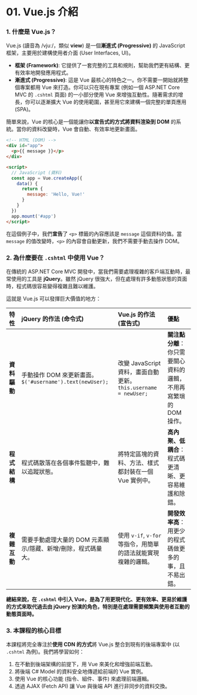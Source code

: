 # 01. Vue.js 介紹

### 1. 什麼是 Vue.js？

Vue.js (讀音為 /vjuː/，類似 **view**) 是一個**漸進式 (Progressive)** 的 JavaScript 框架，主要用於建構使用者介面 (User Interfaces, UI)。

-   **框架 (Framework)**: 它提供了一套完整的工具和規則，幫助我們更有結構、更有效率地開發應用程式。
-   **漸進式 (Progressive)**: 這是 Vue 最核心的特色之一。你不需要一開始就將整個專案都用 Vue 來打造。你可以只在現有專案 (例如一個 ASP.NET Core MVC 的 `.cshtml` 頁面) 的一小部分使用 Vue 來增強互動性。隨著需求的增長，你可以逐漸擴大 Vue 的使用範圍，甚至用它來建構一個完整的單頁應用 (SPA)。

簡單來說，Vue 的核心是一個能讓你**以宣告式的方式將資料渲染到 DOM** 的系統。當你的資料改變時，Vue 會自動、有效率地更新畫面。

```html
<!-- HTML (DOM) -->
<div id="app">
  <p>{{ message }}</p>
</div>

<script>
  // JavaScript (資料)
  const app = Vue.createApp({
    data() {
      return {
        message: 'Hello, Vue!'
      }
    }
  })
  app.mount('#app')
</script>
```

在這個例子中，我們**宣告**了 `<p>` 標籤的內容應該是 `message` 這個資料的值。當 `message` 的值改變時，`<p>` 的內容會自動更新，我們不需要手動去操作 DOM。

### 2. 為什麼要在 `.cshtml` 中使用 Vue？

在傳統的 ASP.NET Core MVC 開發中，當我們需要處理複雜的客戶端互動時，最常使用的工具是 **jQuery**。雖然 jQuery 很強大，但在處理有許多動態狀態的頁面時，程式碼很容易變得複雜且難以維護。

這就是 Vue.js 可以發揮巨大價值的地方：

| 特性 | jQuery 的作法 (命令式) | Vue.js 的作法 (宣告式) | 優點 |
| :--- | :--- | :--- | :--- |
| **資料驅動** | 手動操作 DOM 來更新畫面。<br>`$('#username').text(newUser);` | 改變 JavaScript 資料，畫面自動更新。<br>`this.username = newUser;` | **關注點分離**：你只需要關心資料的邏輯，不用再寫繁瑣的 DOM 操作。 |
| **程式結構** | 程式碼散落在各個事件監聽中，難以追蹤狀態。 | 將特定區塊的資料、方法、樣式都封裝在一個 Vue 實例中。 | **高內聚、低耦合**：程式碼更清晰、更容易維護和除錯。 |
| **複雜互動** | 需要手動處理大量的 DOM 元素顯示/隱藏、新增/刪除，程式碼量大。 | 使用 `v-if`, `v-for` 等指令，用簡單的語法就能實現複雜的邏輯。 | **開發效率高**：用更少的程式碼做更多的事，且不易出錯。 |

**總結來說，在 `.cshtml` 中引入 Vue，是為了用更現代化、更有效率、更易於維護的方式來取代過去由 jQuery 扮演的角色，特別是在處理需要頻繁與使用者互動的動態頁面時。**

### 3. 本課程的核心目標

本課程將完全專注於**使用 CDN 的方式**將 Vue.js 整合到現有的後端專案中 (以 `.cshtml` 為例)。我們將學習如何：

1.  在不動到後端架構的前提下，用 Vue 來美化和增強前端互動。
2.  將後端 C# Model 的資料安全地傳遞給前端的 Vue 實例。
3.  使用 Vue 的核心功能 (指令、組件、事件) 來處理前端邏輯。
4.  透過 AJAX (Fetch API) 讓 Vue 與後端 API 進行非同步的資料交換。

